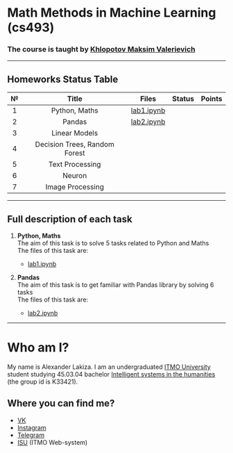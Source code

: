 # Math Methods in Machine Learning (cs493)
### The course is taught by [Khlopotov Maksim Valerievich](https://itmo.ru/ru/viewperson/1913/hlopotov_maksim_valerevich.htm)

---
## Homeworks Status Table

| № | Title | Files | Status | Points |
|:-:|:-:|:-:|:-:|:-:|
| 1 | Python, Maths | [lab1.ipynb](https://github.com/alexanderlakiza/cs493/blob/main/labs/lab1.ipynb) |  |  |
| 2 | Pandas | [lab2.ipynb](https://github.com/alexanderlakiza/cs493/blob/main/labs/lab2.ipynb) |  |  |
| 3 | Linear Models |  |  |  |
| 4 | Decision Trees, Random Forest |  |  |  |
| 5 | Text Processing |  |  |  |
| 6 | Neuron |  |  |  |
| 7 | Image Processing |  |  |  |

---
## Full description of each task

1. __Python, Maths__  
    The aim of this task is to solve 5 tasks related to Python and Maths  
    The files of this task are:
    * [lab1.ipynb](https://github.com/alexanderlakiza/cs493/blob/main/labs/lab1.ipynb)
    
2. __Pandas__  
    The aim of this task is to get familiar with Pandas library by solving 6 tasks  
    The files of this task are:
    * [lab2.ipynb](https://github.com/alexanderlakiza/cs493/blob/main/labs/lab2.ipynb)

---

# Who am I?
My name is Alexander Lakiza. I am an undergraduated [ITMO University](https://itmo.ru/ru/) student studying 45.03.04 bachelor [Intelligent systems in the humanities](https://abit.itmo.ru/program/14533/) (the group id is K33421).
## Where you can find me?
* [VK](https://vk.com/alexanderlakiza)
* [Instagram](https://www.instagram.com/alexlakiza/)
* [Telegram](https://t.me/alexanderlakiza)
* [ISU](https://isu.ifmo.ru/pls/apex/f?p=2143:PERSON:102085728817403::NO:RP:PID:285469) (ITMO Web-system)